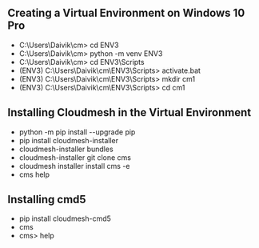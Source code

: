 ## Creating a Virtual Environment on Windows 10 Pro

* C:\Users\Daivik\cm> cd ENV3
* C:\Users\Daivik\cm> python -m venv ENV3
* C:\Users\Daivik\cm> cd ENV3\Scripts
* (ENV3) C:\Users\Daivik\cm\ENV3\Scripts> activate.bat
* (ENV3) C:\Users\Daivik\cm\ENV3\Scripts> mkdir cm1
* (ENV3) C:\Users\Daivik\cm\ENV3\Scripts> cd cm1

## Installing Cloudmesh in the Virtual Environment

* python -m pip install --upgrade pip
* pip install cloudmesh-installer
* cloudmesh-installer bundles
* cloudmesh-installer git clone cms
* cloudmesh installer install cms -e
* cms help

## Installing cmd5

* pip install cloudmesh-cmd5
* cms
* cms> help
